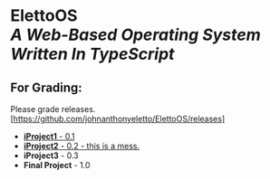 # ElettoOS <br/> *A Web-Based Operating System Written In TypeScript*

## For Grading:
Please grade releases.
<br/>
[https://github.com/johnanthonyeletto/ElettoOS/releases]
<br/>
* [**iProject1** - 0.1](https://github.com/johnanthonyeletto/ElettoOS/releases/tag/0.1)
* [**iProject2** - 0.2 - this is a mess.](https://github.com/johnanthonyeletto/ElettoOS/releases/tag/0.2)
* **iProject3** - 0.3
* **Final Project** - 1.0

